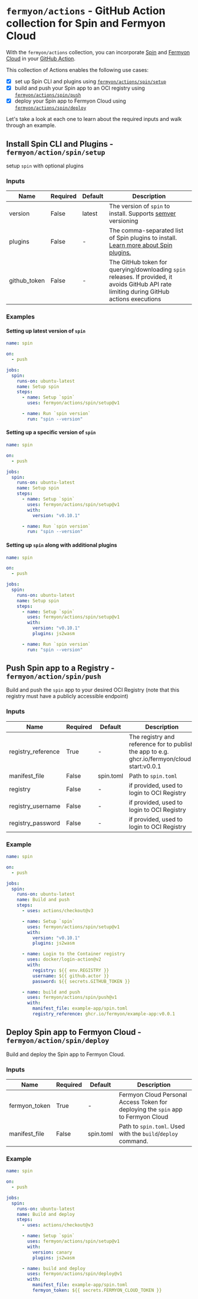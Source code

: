 # `fermyon/actions` - GitHub Action collection for Spin and Fermyon Cloud

With the `fermyon/actions` collection, you can incorporate [Spin](https://developer.fermyon.com/spin/index) and [Fermyon Cloud](https://developer.fermyon.com/cloud/index) in your [GitHub Action](https://help.github.com/en/actions/automating-your-workflow-with-github-actions/configuring-a-workflow). 

This collection of Actions enables the following use cases:

- [x] set up Spin CLI and plugins using [`fermyon/actions/spin/setup`](#install-spin-cli-and-plugins---fermyonactionspinsetup)
- [x] build and push your Spin app to an OCI registry using [`fermyon/actions/spin/push`](#push-spin-app-to-an-oci-registry---fermyonactionspinpush)
- [x] deploy your Spin app to Fermyon Cloud using [`fermyon/actions/spin/deploy`](#deploy-spin-app-to-fermyon-cloud---fermyonactionspindeploy)

Let's take a look at each one to learn about the required inputs and walk through an example. 

## Install Spin CLI and Plugins - `fermyon/action/spin/setup`

setup `spin` with optional plugins

### Inputs

| Name         | Required | Default | Description                                                                                                                                   |
| ------------ | -------- | ------- | --------------------------------------------------------------------------------------------------------------------------------------------- |
| version      | False | latest       | The version of `spin` to install. Supports [semver](https://www.npmjs.com/package/semver) versioning                                          |
| plugins      | False | -       | The comma-separated list of Spin plugins to install. [Learn more about Spin plugins.](https://developer.fermyon.com/spin/managing-plugins)                                                                                         |
| github_token | False | -       | The GitHub token for querying/downloading `spin` releases. If provided, it avoids GitHub API rate limiting during GitHub actions executions |

### Examples

#### Setting up latest version of `spin` 

```yaml
name: spin

on:
  - push

jobs:
  spin:
    runs-on: ubuntu-latest
    name: Setup spin
    steps:
      - name: Setup `spin`
        uses: fermyon/actions/spin/setup@v1

      - name: Run `spin version`
        run: "spin --version"
```

#### Setting up a specific version of `spin` 

```yaml
name: spin

on:
  - push

jobs:
  spin:
    runs-on: ubuntu-latest
    name: Setup spin
    steps:
      - name: Setup `spin`
        uses: fermyon/actions/spin/setup@v1
        with:
          version: "v0.10.1"

      - name: Run `spin version`
        run: "spin --version"
```

#### Setting up `spin` along with additional plugins

```yaml
name: spin

on:
  - push

jobs:
  spin:
    runs-on: ubuntu-latest
    name: Setup spin
    steps:
      - name: Setup `spin`
        uses: fermyon/actions/spin/setup@v1
        with:
          version: "v0.10.1"
          plugins: js2wasm

      - name: Run `spin version`
        run: "spin --version"
```

## Push Spin app to a Registry - `fermyon/action/spin/push`

Build and push the `spin` app to your desired OCI Registry (note that this registry must have a publicly accessible endpoint)

### Inputs

| Name               | Required |  Default   |Description                                                                |
| ------------------ | -------- | --------- | -------------------------------------------------------------------------- |
| registry_reference | True | -         | The registry and reference for to publish the app to e.g. ghcr.io/fermyon/cloud-start:v0.0.1 |
| manifest_file      | False | spin.toml | Path to `spin.toml`                                                        |
| registry           | False | -         | if provided, used to login to OCI Registry                                 |
| registry_username  | False | -         | if provided, used to login to OCI Registry                                 |
| registry_password  | False | -         | if provided, used to login to OCI Registry                                 |

### Example

```yaml
name: spin

on:
  - push

jobs:
  spin:
    runs-on: ubuntu-latest
    name: Build and push
    steps:
      - uses: actions/checkout@v3

      - name: Setup `spin`
        uses: fermyon/actions/spin/setup@v1
        with:
          version: "v0.10.1"
          plugins: js2wasm

      - name: Login to the Container registry
        uses: docker/login-action@v2
        with:
          registry: ${{ env.REGISTRY }}
          username: ${{ github.actor }}
          password: ${{ secrets.GITHUB_TOKEN }}

      - name: build and push
        uses: fermyon/actions/spin/push@v1
        with:
          manifest_file: example-app/spin.toml
          registry_reference: ghcr.io/fermyon/example-app:v0.0.1

```




## Deploy Spin app to Fermyon Cloud - `fermyon/action/spin/deploy`

Build and deploy the Spin app to Fermyon Cloud.

### Inputs

| Name          | Required | Default   | Description                                                                       |
| ------------- | -------- | --------- |  --------------------------------------------------------------------------------- |
| fermyon_token | True | -         | Fermyon Cloud Personal Access Token for deploying the `spin` app to Fermyon Cloud |
| manifest_file | False | spin.toml | Path to `spin.toml`. Used with the `build`/`deploy` command.                      |

### Example


```yaml
name: spin

on:
  - push

jobs:
  spin:
    runs-on: ubuntu-latest
    name: Build and deploy
    steps:
      - uses: actions/checkout@v3

      - name: Setup `spin`
        uses: fermyon/actions/spin/setup@v1
        with:
          version: canary
          plugins: js2wasm

      - name: build and deploy
        uses: fermyon/actions/spin/deploy@v1
        with:
          manifest_file: example-app/spin.toml
          fermyon_token: ${{ secrets.FERMYON_CLOUD_TOKEN }}
```
